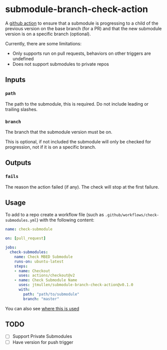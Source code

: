 # submodule-branch-check-action
A [github action](https://help.github.com/en/actions) to ensure that a submodule is progressing to a child of the previous version on the base branch (for a PR) and that the new submodule version is on a specific branch (optional). 

Currently, there are some limitations:
* Only supports run on pull requests, behaviors on other triggers are undefined
* Does not support submodules to private repos

## Inputs
### `path`
The path to the submodule, this is required. Do not include leading or trailing slashes.  

### `branch`
The branch that the submodule version must be on. 

This is optional, if not included the submodule will only be checked for progression, not if it is on a specific branch. 

## Outputs
### `fails`
The reason the action failed (if any). The check will stop at the first failure. 

## Usage
To add to a repo create a workflow file (such as `.github/workflows/check-submodules.yml`) with the following content:

```yml
name: check-submodule

on: [pull_request]

jobs:
  check-submodules:
    name: Check MBED Submodule
    runs-on: ubuntu-latest
    steps:
    - name: Checkout
      uses: actions/checkout@v2
    - name: Check Submodule Name
      uses: jtmullen/submodule-branch-check-action@v0.1.0
      with:
        path: "path/to/submodule"
        branch: "master"
```

You can also see [where this is used](https://github.com/search?l=YAML&q=submodule-branch-check-action&type=Code)

## TODO
- [ ] Support Private Submodules
- [ ] Have version for push trigger
